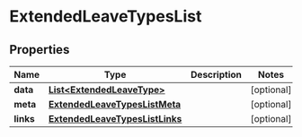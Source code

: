 

# ExtendedLeaveTypesList


## Properties

| Name | Type | Description | Notes |
|------------ | ------------- | ------------- | -------------|
|**data** | [**List&lt;ExtendedLeaveType&gt;**](ExtendedLeaveType.md) |  |  [optional] |
|**meta** | [**ExtendedLeaveTypesListMeta**](ExtendedLeaveTypesListMeta.md) |  |  [optional] |
|**links** | [**ExtendedLeaveTypesListLinks**](ExtendedLeaveTypesListLinks.md) |  |  [optional] |




